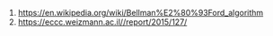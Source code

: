 1. https://en.wikipedia.org/wiki/Bellman%E2%80%93Ford_algorithm
2. https://eccc.weizmann.ac.il//report/2015/127/